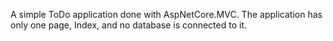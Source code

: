 A simple ToDo application done with AspNetCore.MVC. The application has only one page, Index, and no database is connected to it.
